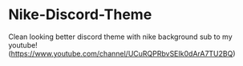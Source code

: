 # Nike-Discord-Theme
Clean looking better discord theme with nike background
sub to my youtube!  (https://www.youtube.com/channel/UCuRQPRbvSEIk0dArA7TU2BQ)
